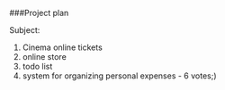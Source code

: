 ###Project plan

Subject:
1. Cinema online tickets
2. online store
3. todo list
4. system for organizing personal expenses - 6 votes;)
